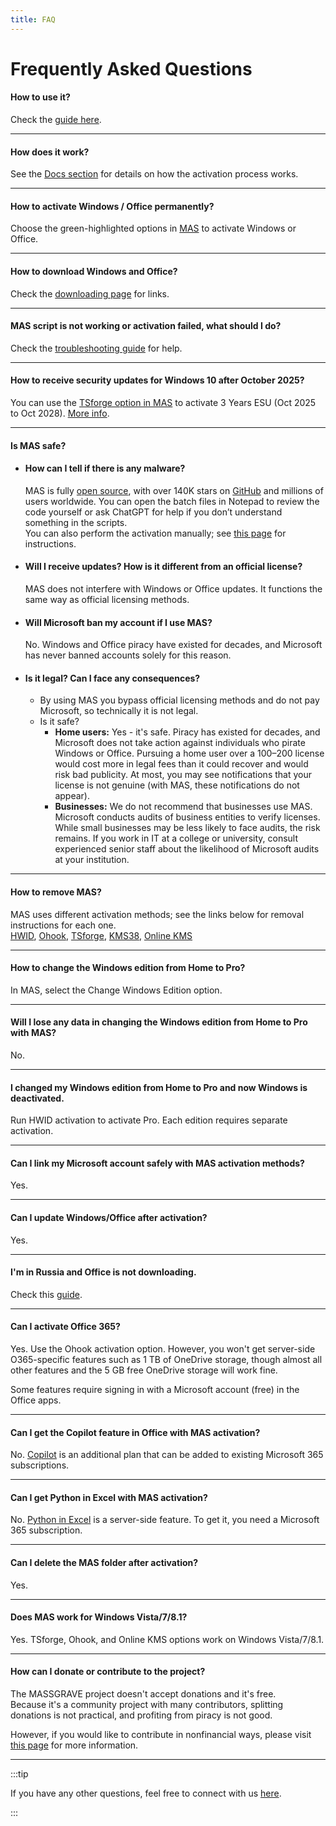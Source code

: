 ```yaml
---
title: FAQ
---
```


# Frequently Asked Questions

#### How to use it?
Check the [guide here](intro.md#how-to-activate-windows--office--extended-updates-esu).

---

#### How does it work?
See the [Docs section](hwid.md#how-does-it-work) for details on how the activation process works.

---

#### How to activate Windows / Office permanently?
Choose the green-highlighted options in [MAS](intro.md#how-to-activate-windows--office--extended-updates-esu) to activate Windows or Office.

---

#### How to download Windows and Office?
Check the [downloading page](genuine-installation-media.md) for links.

---

#### MAS script is not working or activation failed, what should I do?
Check the [troubleshooting guide](troubleshoot.md) for help.

---

#### How to receive security updates for Windows 10 after October 2025?
You can use the [TSforge option in MAS](intro.md#how-to-activate-windows--office--extended-updates-esu) to activate 3 Years ESU (Oct 2025 to Oct 2028). [More info](windows10_eol.md).

---

#### Is MAS safe?
- #### How can I tell if there is any malware?
  MAS is fully [open source](intro.md#mas-latest-release), with over 140K stars on [GitHub](https://github.com/massgravel/Microsoft-Activation-Scripts) and millions of users worldwide. You can open the batch files in Notepad to review the code yourself or ask ChatGPT for help if you don’t understand something in the scripts.  
  You can also perform the activation manually; see [this page](manual_hwid_activation.md) for instructions.

- #### Will I receive updates? How is it different from an official license?
  MAS does not interfere with Windows or Office updates. It functions the same way as official licensing methods.

- #### Will Microsoft ban my account if I use MAS?
  No. Windows and Office piracy have existed for decades, and Microsoft has never banned accounts solely for this reason.

- #### Is it legal? Can I face any consequences?
  - By using MAS you bypass official licensing methods and do not pay Microsoft, so technically it is not legal.
  - Is it safe?  
    - **Home users:** Yes - it's safe. Piracy has existed for decades, and Microsoft does not take action against individuals who pirate Windows or Office. Pursuing a home user over a $100–$200 license would cost more in legal fees than it could recover and would risk bad publicity. At most, you may see notifications that your license is not genuine (with MAS, these notifications do not appear). 
    - **Businesses:** We do not recommend that businesses use MAS. Microsoft conducts audits of business entities to verify licenses. While small businesses may be less likely to face audits, the risk remains. If you work in IT at a college or university, consult experienced senior staff about the likelihood of Microsoft audits at your institution.

---

#### How to remove MAS?
MAS uses different activation methods; see the links below for removal instructions for each one.  
[HWID](hwid.md#how-to-remove-hwid), [Ohook](ohook.md#how-to-remove-ohook), [TSforge](tsforge.md#how-to-remove-tsforge), [KMS38](kms38.md#how-to-remove-kms38), [Online KMS](online_kms.md#how-to-remove-online-kms)

---

#### How to change the Windows edition from Home to Pro?
In MAS, select the Change Windows Edition option.

---

#### Will I lose any data in changing the Windows edition from Home to Pro with MAS?
No.

---

#### I changed my Windows edition from Home to Pro and now Windows is deactivated.
Run HWID activation to activate Pro. Each edition requires separate activation.

---

#### Can I link my Microsoft account safely with MAS activation methods?
Yes.

---

#### Can I update Windows/Office after activation?
Yes.

---

#### I'm in Russia and Office is not downloading.
Check this [guide](https://gravesoft.dev/bypass-russian-geoblock).

---

#### Can I activate Office 365?
Yes. Use the Ohook activation option. However, you won't get server-side O365-specific features such as 1 TB of OneDrive storage, though almost all other features and the 5 GB free OneDrive storage will work fine.

Some features require signing in with a Microsoft account (free) in the Office apps.

---

#### Can I get the Copilot feature in Office with MAS activation?
No. [Copilot](https://www.microsoft.com/en-us/microsoft-365/microsoft-copilot) is an additional plan that can be added to existing Microsoft 365 subscriptions.

---

#### Can I get Python in Excel with MAS activation?
No. [Python in Excel](https://support.microsoft.com/en-us/office/introduction-to-python-in-excel-55643c2e-ff56-4168-b1ce-9428c8308545) is a server-side feature. To get it, you need a Microsoft 365 subscription.

---

#### Can I delete the MAS folder after activation?
Yes.

---

#### Does MAS work for Windows Vista/7/8.1?
Yes. TSforge, Ohook, and Online KMS options work on Windows Vista/7/8.1.

---

#### How can I donate or contribute to the project?
The MASSGRAVE project doesn't accept donations and it's free.  
Because it's a community project with many contributors, splitting donations is not practical, and profiting from piracy is not good.

However, if you would like to contribute in nonfinancial ways, please visit [this page](contribute.md) for more information.

---

:::tip

If you have any other questions, feel free to connect with us [here](contactus.md).

:::
